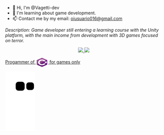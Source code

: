- 👋 Hi, I'm @Vagetti-dev
- 👀 I'm learning about game development.
- 📫 Contact me by my email: oiusuario016@gmail.com

*Description: Game developer still entering a learning course with the Unity platform, with the main income from development with 3D games focused on terror.*

<div align="center">
  <a href="https://github.com/Vagetti-dev">
  <img height="180em" src="https://github-readme-stats.vercel.app/api?username=Vagetti-dev&show_icons=true&theme=dark&include_all_commits=true&count_private=false"/>
  <img height="180em" src="https://github-readme-stats.vercel.app/api/top-langs/?username=Vagetti-dev&layout=compact&langs_count=99&theme=dark"/>
</div>
  
<p></p>
  
<div>
  <p>Progammer of <img align="center" alt="Rafa-Csharp" height="30" width="40" src="https://raw.githubusercontent.com/devicons/devicon/master/icons/csharp/csharp-original.svg"> for games only</p>
</div>
  
![Snake animation](https://github.com/rafaballerini/rafaballerini/blob/output/github-contribution-grid-snake.svg)

